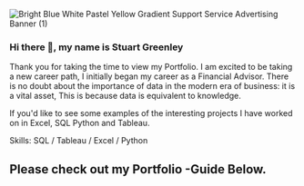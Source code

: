 

![Bright Blue White Pastel Yellow Gradient Support Service Advertising Banner (1)](https://github.com/sgreenley/sgreenley/assets/21015978/4b6b9ddc-ebe8-4047-b12f-a371f6f66d35)
### Hi there 👋, my name is Stuart Greenley
Thank you for taking the time to view my Portfolio. I am excited to be taking a new career path, I initially began my career as a Financial Advisor. There is no doubt about the importance of data in the modern era of business: it is a vital asset, This is because data is equivalent to knowledge. 

If you'd like to see some examples of the interesting projects I have worked on in Excel, SQL Python and Tableau.  

Skills: SQL / Tableau / Excel / Python

## Please check out my Portfolio -Guide Below.








<!--
**sgreenley/sgreenley** is a ✨ _special_ ✨ repository because its `README.md` (this file) appears on your GitHub profile.

Here are some ideas to get you started:

- 🔭 I’m currently working on ...
- 🌱 I’m currently learning ...
- 👯 I’m looking to collaborate on ...
- 🤔 I’m looking for help with ...
- 💬 Ask me about ...
- 📫 How to reach me: ...
- 😄 Pronouns: ...
- ⚡ Fun fact: ...
-->
